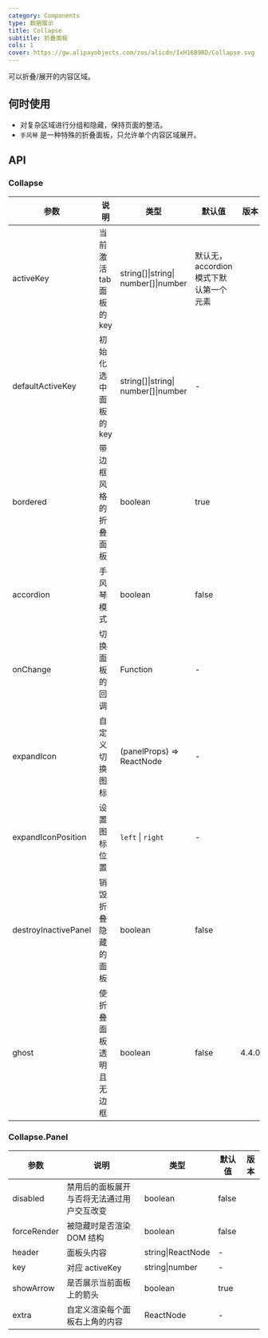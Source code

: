 ```yaml
---
category: Components
type: 数据展示
title: Collapse
subtitle: 折叠面板
cols: 1
cover: https://gw.alipayobjects.com/zos/alicdn/IxH16B9RD/Collapse.svg
---
```


可以折叠/展开的内容区域。

## 何时使用

- 对复杂区域进行分组和隐藏，保持页面的整洁。
- `手风琴` 是一种特殊的折叠面板，只允许单个内容区域展开。

## API

### Collapse

| 参数 | 说明 | 类型 | 默认值 | 版本 |
| --- | --- | --- | --- | --- |
| activeKey | 当前激活 tab 面板的 key | string\[]\|string\| number\[]\|number | 默认无，accordion 模式下默认第一个元素 |  |
| defaultActiveKey | 初始化选中面板的 key | string\[]\|string\| number\[]\|number | - |  |
| bordered | 带边框风格的折叠面板 | boolean | true |  |
| accordion | 手风琴模式 | boolean | false |  |
| onChange | 切换面板的回调 | Function | - |  |
| expandIcon | 自定义切换图标 | (panelProps) => ReactNode | - |  |
| expandIconPosition | 设置图标位置 | `left` \| `right` | - |  |
| destroyInactivePanel | 销毁折叠隐藏的面板 | boolean | false |  |
| ghost | 使折叠面板透明且无边框 | boolean | false | 4.4.0 |

### Collapse.Panel

| 参数        | 说明                                       | 类型              | 默认值 | 版本 |
| ----------- | ------------------------------------------ | ----------------- | ------ | ---- |
| disabled    | 禁用后的面板展开与否将无法通过用户交互改变 | boolean           | false  |      |
| forceRender | 被隐藏时是否渲染 DOM 结构                  | boolean           | false  |      |
| header      | 面板头内容                                 | string\|ReactNode | -      |      |
| key         | 对应 activeKey                             | string\|number    | -      |      |
| showArrow   | 是否展示当前面板上的箭头                   | boolean           | true   |      |
| extra       | 自定义渲染每个面板右上角的内容             | ReactNode         | -      |      |
